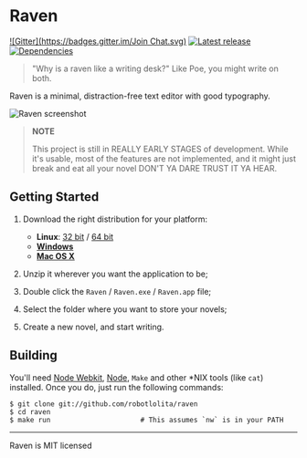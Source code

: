 Raven
=====
[![Gitter](https://badges.gitter.im/Join Chat.svg)](https://gitter.im/robotlolita/raven?utm_source=badge&utm_medium=badge&utm_campaign=pr-badge&utm_content=badge)
[![Latest release](http://img.shields.io/github/release/robotlolita/raven.svg?style=flat)](https://github.com/robotlolita/raven/releases)
[![Dependencies](http://img.shields.io/david/robotlolita/raven.svg?style=flat)](https://david-dm.org/robotlolita/raven)



> "Why is a raven like a writing desk?"
> Like Poe, you might write on both.

Raven is a minimal, distraction-free text editor with good typography.

![Raven screenshot](https://raw.githubusercontent.com/robotlolita/raven/master/screenshot.png)

> **NOTE**
>
> This project is still in REALLY EARLY STAGES of development. While it's
> usable, most of the features are not implemented, and it might just break and
> eat all your novel DON'T YA DARE TRUST IT YA HEAR.


## Getting Started

 1. Download the right distribution for your platform:

     *  __Linux__: [32 bit][linux-32] / [64 bit][linux-64]
     *  [__Windows__][win]
     *  [__Mac OS X__][mac]

 2. Unzip it wherever you want the application to be;
 3. Double click the `Raven` / `Raven.exe` / `Raven.app` file;
 4. Select the folder where you want to store your novels;
 5. Create a new novel, and start writing.

[linux-32]: https://github.com/robotlolita/raven/releases/download/v0.2.0-alpha/Raven-linux32.tar.gz
[linux-64]: https://github.com/robotlolita/raven/releases/download/v0.2.0-alpha/Raven-linux64.tar.gz
[mac]: https://github.com/robotlolita/raven/releases/download/v0.2.0-alpha/Raven-osx.zip
[win]: https://github.com/robotlolita/raven/releases/download/v0.2.0-alpha/Raven-win.zip

## Building

You'll need [Node Webkit][], [Node][], `Make` and other *NIX tools (like `cat`)
installed. Once you do, just run the following commands:

```shell
$ git clone git://github.com/robotlolita/raven
$ cd raven
$ make run                      # This assumes `nw` is in your PATH
```

[Node Webkit]: https://github.com/rogerwang/node-webkit
[Node]: http://nodejs.org/



- - -
Raven is MIT licensed

